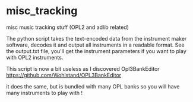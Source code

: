 # misc_tracking

misc music tracking stuff (OPL2 and adlib related)

The python script takes the text-encoded data from the instrument maker software, decodes it and output all instruments in a readable format.
See the output.txt file, you'll get the instrument parameters if you want to play with OPL2 instruments.

This script is now a bit useless as I discovered Opl3BankEditor
https://github.com/Wohlstand/OPL3BankEditor

it does the same, but is bundled with many OPL banks so you will have many instruments to play with !

